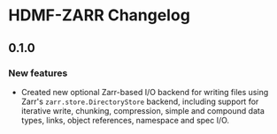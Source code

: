 # HDMF-ZARR Changelog

## 0.1.0 

### New features

- Created new optional Zarr-based I/O backend for writing files using Zarr's `zarr.store.DirectoryStore` backend, including support for iterative write, chunking, compression, simple and compound data types, links, object references, namespace and spec I/O.
